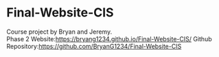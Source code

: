 # Final-Website-CIS
Course project by Bryan and Jeremy. <br/>
Phase 2 Website:https://bryang1234.github.io/Final-Website-CIS/
Github Repository:https://github.com/BryanG1234/Final-Website-CIS
